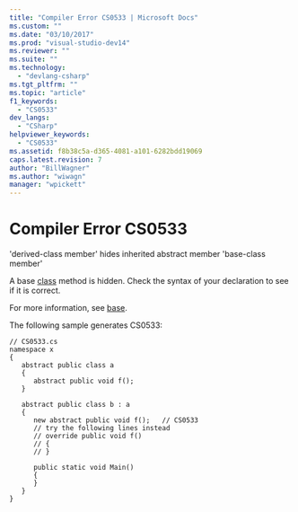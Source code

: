 ```yaml
---
title: "Compiler Error CS0533 | Microsoft Docs"
ms.custom: ""
ms.date: "03/10/2017"
ms.prod: "visual-studio-dev14"
ms.reviewer: ""
ms.suite: ""
ms.technology: 
  - "devlang-csharp"
ms.tgt_pltfrm: ""
ms.topic: "article"
f1_keywords: 
  - "CS0533"
dev_langs: 
  - "CSharp"
helpviewer_keywords: 
  - "CS0533"
ms.assetid: f8b38c5a-d365-4081-a101-6282bdd19069
caps.latest.revision: 7
author: "BillWagner"
ms.author: "wiwagn"
manager: "wpickett"
---
```

# Compiler Error CS0533
'derived-class member' hides inherited abstract member 'base-class member'  
  
 A base [class](../../csharp/language-reference/keywords/class.md) method is hidden. Check the syntax of your declaration to see if it is correct.  
  
 For more information, see [base](../../csharp/language-reference/keywords/base.md).  
  
 The following sample generates CS0533:  
  
```  
// CS0533.cs  
namespace x  
{  
   abstract public class a  
   {  
      abstract public void f();  
   }  
  
   abstract public class b : a  
   {  
      new abstract public void f();   // CS0533  
      // try the following lines instead  
      // override public void f()  
      // {  
      // }  
  
      public static void Main()  
      {  
      }  
   }  
}  
```